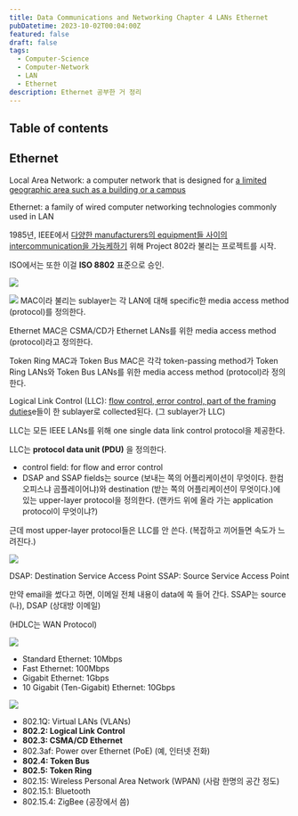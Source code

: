 ```yaml
---
title: Data Communications and Networking Chapter 4 LANs Ethernet
pubDatetime: 2023-10-02T00:04:00Z
featured: false
draft: false
tags:
  - Computer-Science
  - Computer-Network
  - LAN
  - Ethernet
description: Ethernet 공부한 거 정리
---
```


## Table of contents

## Ethernet

Local Area Network: a computer network that is designed for <u>a limited geographic area such as a building or a campus</u>

Ethernet: a family of wired computer networking technologies commonly used in LAN

1985년, IEEE에서 <u>다양한 manufacturers의 equipment들 사이의 intercommunication을 가능케하기</u> 위해 Project 802라 불리는 프로젝트를 시작.

ISO에서는 또한 이걸 **ISO 8802** 표준으로 승인.

![](https://res.cloudinary.com/gyunseo-blog/image/upload/v1698669625/data-communications-and-networking-chapter-4-lans-part1-1696173798651.jpeg)

![](https://res.cloudinary.com/gyunseo-blog/image/upload/v1698669625/data-communications-and-networking-chapter-4-lans-part1-1696173925385.jpeg)
MAC이라 불리는 sublayer는 각 LAN에 대해 specific한 media access method (protocol)를 정의한다.

Ethernet MAC은 CSMA/CD가 Ethernet LANs를 위한 media access method (protocol)라고 정의한다.

Token Ring MAC과 Token Bus MAC은 각각 token-passing method가 Token Ring LANs와 Token Bus LANs를 위한 media access method (protocol)라 정의한다.

Logical Link Control (LLC): <u>flow control, error control, part of the framing duties</u>e들이 한 sublayer로 collected된다. (그 sublayer가 LLC)

LLC는 모든 IEEE LANs를 위해 one single data link control protocol을 제공한다.

LLC는 **protocol data unit (PDU)** 을 정의한다.

- control field: for flow and error control
- DSAP and SSAP fields는 source (보내는 쪽의 어플리케이션이 무엇이다. 한컴오피스냐 곰플레이어냐)와 destination (받는 쪽의 어플리케이션이 무엇이다.)에 있는 upper-layer protocol을 정의한다. (랜카드 위에 올라 가는 application protocol이 무엇이냐?)

근데 most upper-layer protocol들은 LLC를 안 쓴다. (복잡하고 끼어들면 속도가 느려진다.)

![](https://res.cloudinary.com/gyunseo-blog/image/upload/v1698669625/data-communications-and-networking-chapter-4-lans-part1-1696175216740.jpeg)

DSAP: Destination Service Access Point
SSAP: Source Service Access Point

만약 email을 썼다고 하면, 이메일 전체 내용이 data에 쏙 들어 간다.
SSAP는 source (나), DSAP (상대방 이메일)

(HDLC는 WAN Protocol)

![](https://res.cloudinary.com/gyunseo-blog/image/upload/v1698669625/data-communications-and-networking-chapter-4-lans-part1-1696175792874.jpeg)

- Standard Ethernet: 10Mbps
- Fast Ethernet: 100Mbps
- Gigabit Ethernet: 1Gbps
- 10 Gigabit (Ten-Gigabit) Ethernet: 10Gbps

![](https://res.cloudinary.com/gyunseo-blog/image/upload/v1698669625/data-communications-and-networking-chapter-4-lans-part1-1696176038888.jpeg)

- 802.1Q: Virtual LANs (VLANs)
- **802.2: Logical Link Control**
- **802.3: CSMA/CD Ethernet**
- 802.3af: Power over Ethernet (PoE) (예, 인터넷 전화)
- **802.4: Token Bus**
- **802.5: Token Ring**
- 802.15: Wireless Personal Area Network (WPAN) (사람 한명의 공간 정도)
- 802.15.1: Bluetooth
- 802.15.4: ZigBee (공장에서 씀)
